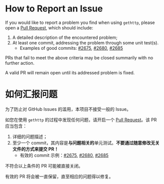 # How to Report an Issue

If you would like to report a problem you find when using `gethttp`, please open a [Pull Request](https://github.com/archivestream/gethttp/pulls), which should include:

1. A detailed description of the encountered problem;
2. At least one commit, addressing the problem through some unit test(s).
   * Examples of good commits: [#2675](https://github.com/archivestream/gethttp/pull/2675/files), [#2680](https://github.com/archivestream/gethttp/pull/2680/files), [#2685](https://github.com/archivestream/gethttp/pull/2685/files)

PRs that fail to meet the above criteria may be closed summarily with no further action.

A valid PR will remain open until its addressed problem is fixed.



# 如何汇报问题

为了防止对 GitHub Issues 的滥用，本项目不接受一般的 Issue。

如您在使用 `gethttp` 的过程中发现任何问题，请开启一个 [Pull Request](https://github.com/archivestream/gethttp/pulls)。该 PR 应当包含：

1. 详细的问题描述；
2. 至少一个 commit，其内容是**与问题相关的**单元测试。**不要通过随意修改无关文件的方式来提交 PR！**
   * 有效的 commit 示例：[#2675](https://github.com/archivestream/gethttp/pull/2675/files), [#2680](https://github.com/archivestream/gethttp/pull/2680/files), [#2685](https://github.com/archivestream/gethttp/pull/2685/files)

不符合以上条件的 PR 可能被直接关闭。

有效的 PR 将会被一直保留，直至相应的问题得以修复。

